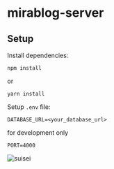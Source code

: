 # mirablog-server
## Setup
Install dependencies:
```
npm install
```
or
```
yarn install
```

Setup `.env` file:
```
DATABASE_URL=<your_database_url>
```
for development only
```
PORT=4000
```
![suisei](https://img.4gamers.com.tw/news-image/ab9d309c-fb96-4ce2-bf71-03f7694ec528.jpg)
